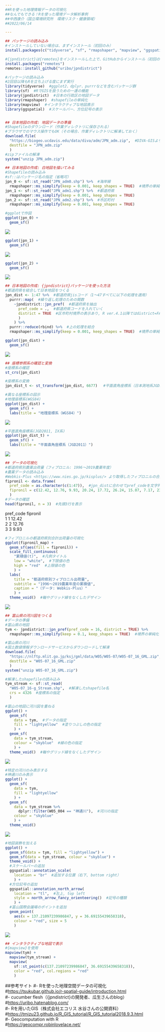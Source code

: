 ```yaml
---  
##Rを使った地理情報データの可視化  
##なんでもできる！Rを使った環境データ解析事例  
##中西康介（国立環境研究所　環境リスク・健康領域）  
##2022/06/14  

---
```

```r
## パッケージの読み込み
#インストールしていない場合は、まずインストール（初回のみ）
install.packages(c("tidyverse", "sf", "rmapshaper", "mapview", "ggspatial"))

#{jpndistrict}は{remotes}をインストールした上で、GitHubからインストール（初回のみ）
install.packages("remotes")
remotes::install_github("uribo/jpndistrict")

#パッケージの読み込み
#2回目以降もRを立ち上げる度にまず実行
library(tidyverse)  #ggplot2、dplyr、purrrなどを含むパッケージ群
library(sf)  #RでGISを扱うための一連の機能
library(jpndistrict)  #日本の行政区の地図データ
library(rmapshaper)  #shapefileの単純化
library(mapview)  #インタラクティブな地図表示
library(ggspatial)  #スケールバー、方位記号の表示


## 日本地図の作成: 地図データの準備
#Shapefileのダウンロード（作業ディレクトリに保存される）
#ブラウザでのマウス操作でもOK（その場合、作業ディレクトリに解凍しておく）
download.file(
  "https://biogeo.ucdavis.edu/data/diva/adm/JPN_adm.zip",  #DIVA-GISより取得
  destfile = "JPN_adm.zip"
  )
#zipファイルの解凍
system("unzip JPN_adm.zip")

## 日本地図の作成: 白地図を描いてみる
#Shapefileの読み込み
#sf::はパッケージ名の指定（省略可）
jpn_0 <- sf::st_read("JPN_adm0.shp") %>%  #海岸線
  rmapshaper::ms_simplify(keep = 0.001, keep_shapes = TRUE)  #境界の単純化（1/1000の解像度）
jpn_1 <- sf::st_read("JPN_adm1.shp") %>%  #都道府県
  rmapshaper::ms_simplify(keep = 0.001, keep_shapes = TRUE)
jpn_2 <- sf::st_read("JPN_adm2.shp") %>%  #市区町村
  rmapshaper::ms_simplify(keep = 0.001, keep_shapes = TRUE)

#ggplotで作図
ggplot(jpn_0) +
  geom_sf()
```
![](figs/jpn_0.png)
```r
ggplot(jpn_1) +
  geom_sf()
```
![](figs/jpn_1.png)
```r
ggplot(jpn_2) +
  geom_sf()
```
![](figs/jpn_2.png)
```r
## 日本地図の作成: {jpndistrict}パッケージを使った方法
#都道府県を結合して日本地図をつくる
jpn_dist <- 1:47 %>%  #都道府県jisコード（1～47すべてに以下の処理を適用）
  purrr::map(  #繰り返し処理のための関数
    ~jpndistrict::jpn_pref(  #都道府県を抽出
      pref_code = .,  #都道府県コードを入れていく
      district = TRUE  #区市町村境界の表示あり, R ver.4.1以降ではdistrict=FALSEだとエラーが出る？
      )
    ) %>% 
  purrr::reduce(rbind) %>%  #上の処理を結合 
  rmapshaper::ms_simplify(keep = 0.001, keep_shapes = TRUE)  #境界の単純化（1/1000の解像度）

ggplot(jpn_dist) +
  geom_sf()
```
![](figs/jpn_dist.png)
```r
## 座標参照系の確認と変換  
#座標系の確認
st_crs(jpn_dist)

#座標系の変換
jpn_dist_t <- st_transform(jpn_dist, 6677)　 #平面直角座標系（日本測地系JGD2011, IX系）へ

#異なる座標系の図示
#地理座標系(WGS84)
ggplot(jpn_dist) +
  geom_sf() +
  labs(title = "地理座標系（WGS84）")
```
![](figs/jpn_dist_WGS84.png)
```r  
#平面直角座標系(JGD2011, IX系)
ggplot(jpn_dist_t) +
  geom_sf() +
  labs(title = "平面直角座標系（JGD2011）")
```
![](figs/jpn_dist_JGD2011.png)



```r
## データの可視化  
#都道府県別農薬出荷量（フィプロニル: 1996～2019農薬年度）
#農薬データの読み込み
#Webkis-Plus <https://www.nies.go.jp/kisplus/> より取得したフィプロニルの合計出荷量データ
fipronil <- data.frame(
  pref_code = as.character(c(1:47)),  #jpn_distに合わせてpref_codeを文字列に変換
  fipronil = c(12.42, 12.76, 9.93, 20.24, 17.72, 26.24, 15.07, 7.17, 23.89, 20.69, 20.69, 14.18, 0.88, 1.16, 39.71, 12.66, 9.18, 6.06, 1.41, 6.82, 19.7, 12.78, 26.52, 3.77, 4.77, 3.84, 5.5, 23.92, 3.35, 6.86, 13.69, 8.54, 26.48, 15.43, 8.08, 4.76, 8.17, 6.99, 5.81, 34.99, 20.78, 10.31, 48.59, 16.13, 9.19, 28.78, 18.36)
  )
#データの確認
head(fipronil, n = 3)  #先頭3行を表示
```
  pref_code fipronil  
1         1    12.42  
2         2    12.76  
3         3     9.93  
```r
#フィプロニルの都道府県別合計出荷量の可視化
ggplot(fipronil_map) +
  geom_sf(aes(fill = fipronil)) +
  scale_fill_continuous(
    "累積値(t)",  #凡例タイトル
    low = "white",  #下限値の色
    high = "red"  #上限値の色
    ) +
  labs(
    title = "都道府県別フィプロニル出荷量",
    subtitle = "1996～2019農薬年度の累積値",
    caption = "（データ: Webkis-Plus）"
    ) +
  theme_void()  #軸やグリッド線をなくしたデザイン
```
![](figs/Fipronil_map.png)




```r
## 富山県の河川図をつくる
#データの準備 
#富山県の地図
tym <- jpndistrict::jpn_pref(pref_code = 16, district = TRUE) %>% 
  rmapshaper::ms_simplify(keep = 0.1, keep_shapes = TRUE)  #境界の単純化（1/10の解像度）

#富山県の河川
#国土数値情報ダウンロードサービスからダウンロードして解凍
download.file(
  "https://nlftp.mlit.go.jp/ksj/gml/data/W05/W05-07/W05-07_16_GML.zip",
  destfile = "W05-07_16_GML.zip"
  )
system("unzip W05-07_16_GML.zip")

#解凍したshapefileの読み込み
tym_stream <- sf::st_read(
  "W05-07_16-g_Stream.shp",  #解凍したshapefile名
  crs = 4326  #座標系の指定
  )

#富山の地図に河川図を重ねる
ggplot() +
  geom_sf(
    data = tym,  #データの指定
    fill = "lightyellow"  #塗りつぶしの色の指定
    ) +
  geom_sf(
    data = tym_stream,
    colour = "skyblue"  #線の色の指定
    ) +
  theme_void()  #軸やグリッド線をなくしたデザイン
```
![](figs/toyama.png)
```r
#特定の河川のみ表示する
#神通川のみ表示
ggplot() +
  geom_sf(
    data = tym,
    fill = "lightyellow"
    ) +
  geom_sf(
    data = tym_stream %>%
      dplyr::filter(W05_004 == "神通川"),  #河川の指定
    colour = "skyblue"
    ) +
  theme_void()
```
![](figs/toyama_j.png)
```r
#地図装飾を加える
ggplot() +
  geom_sf(data = tym, fill = "lightyellow") +
  geom_sf(data = tym_stream, colour = "skyblue") +
  theme_void() +
  #スケールバーの追加
  ggspatial::annotation_scale(
    location = "br"  #追加する位置（右下, bottom right）
    ) +
  #方位記号の追加
  ggspatial::annotation_north_arrow(
    location = "tl",  #左上, top left
    style = north_arrow_fancy_orienteering()  #記号の種類
    ) +
  #富山国際会議場のポイントを追加
  geom_point(
    aes(x = 137.21097239986847, y = 36.69155439658318),
    colour = "red", size = 5
    )
```
![](figs/toyama_kokusai.png)
```r
## インタラクティブな地図で表示  
#{mapview}を使用  
mapview(tym) +
  mapview(tym_stream) +
  mapview(
    sf::st_point(c(137.21097239986847, 36.69155439658318)),
    color = "red", col.regions = "red"
    )
```
##参考サイト
#- Rを使った地理空間データの可視化    
#<https://tsukubar.github.io/r-spatial-guide/introduction.html>  
#- cucumber flesh（{jpndistrict}の開発者、瓜生さんのblog）  
#<https://uribo.hatenablog.com/>  
#- Rを用いたGIS（株式会社エコリス 水谷さんの公開資料）  
#<https://tmizu23.github.io/R_GIS_tutorial/R_GIS_tutorial2018.9.3.html>  
#- Geocomputation with R  
#<https://geocompr.robinlovelace.net/>  


